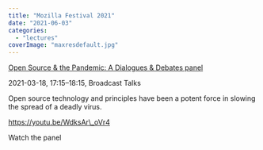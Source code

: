 ```yaml
---
title: "Mozilla Festival 2021"
date: "2021-06-03"
categories: 
  - "lectures"
coverImage: "maxresdefault.jpg"
---
```


[Open Source & the Pandemic: A Dialogues & Debates panel](https://schedule.mozillafestival.org/session/TYN3ZA-1)

2021-03-18, 17:15–18:15, Broadcast Talks

Open source technology and principles have been a potent force in slowing the spread of a deadly virus.

https://youtu.be/WdksAr\_oVr4

Watch the panel
